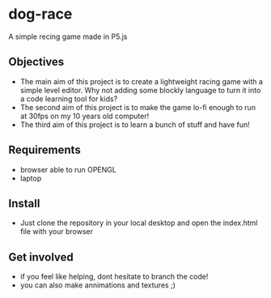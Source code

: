 # dog-race
A simple recing game made in P5.js

## Objectives
- The main aim of this project is to create a lightweight racing game with a simple level editor. Why not adding some blockly language to turn it into a code learning tool for kids? <br>
- The second aim of this project is to make the game lo-fi enough to run at 30fps on my 10 years old computer! <br>
- The third aim of this project is to learn a bunch of stuff and have fun!

## Requirements

- browser able to run OPENGL
- laptop

## Install

- Just clone the repository in your local desktop and open the index.html file with your browser

## Get involved

- if you feel like helping, dont hesitate to branch the code!
- you can also make annimations and textures ;)
